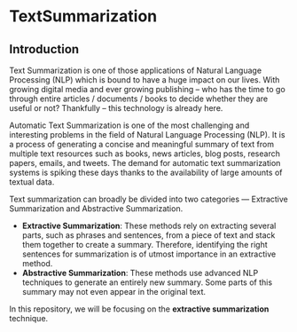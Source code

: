 # TextSummarization

## Introduction
Text Summarization is one of those applications of Natural Language Processing (NLP) which is bound to have a huge impact on our lives. 
With growing digital media and ever growing publishing – who has the time to go through entire articles / documents / books to decide
whether they are useful or not? Thankfully – this technology is already here.

Automatic Text Summarization is one of the most challenging and interesting problems in the field of Natural Language Processing (NLP).
It is a process of generating a concise and meaningful summary of text from multiple text resources such as books, news articles,
blog posts, research papers, emails, and tweets.
The demand for automatic text summarization systems is spiking these days thanks to the availability of large amounts of textual data.

Text summarization can broadly be divided into two categories — Extractive Summarization and Abstractive Summarization.
* **Extractive Summarization**: These methods rely on extracting several parts, such as phrases and sentences, from a piece of text and stack
them together to create a summary. Therefore, identifying the right sentences for summarization is of utmost importance in an extractive
method.
* **Abstractive Summarization**: These methods use advanced NLP techniques to generate an entirely new summary. Some parts of this summary may
not even appear in the original text.

In this repository, we will be focusing on the **extractive summarization** technique.

